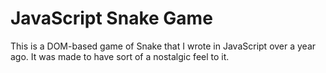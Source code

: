 # JavaScript Snake Game

This is a DOM-based game of Snake that I wrote in JavaScript over a year ago. It was made to have sort of a nostalgic feel to it.
